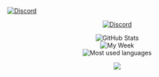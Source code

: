 [![Discord](https://lanyard.cnrad.dev/api/406420078549270539)](https://discord.com/users/406420078549270539)
<p align="center">
      <a href="https://discord.com/users/406420078549270539">
        <img src="https://lanyard.cnrad.dev/api/406420078549270539" alt="Discord">
      </a>
</p>
<p align="center">
  <img alt="GitHub Stats" src="https://github-readme-stats.vercel.app/api?username=speedcup&count_private=true&show_icons=true&theme=dark">
  <br/>
  <img alt="My Week" src="https://github-readme-stats.vercel.app/api/wakatime?username=@speedcup&layout=compact&custom_title=My%20Week&theme=dark"/>
  <br/>
  <img alt="Most used languages" src="https://github-readme-stats.vercel.app/api/top-langs/?username=speedcup&layout=compact&theme=dark"/>
</p>

<p align="center"><img src="https://speedcup.dev/assets/images/yum.gif"/></p>
